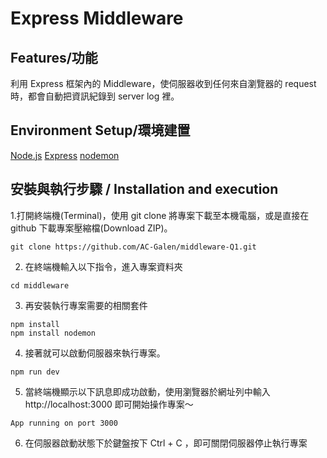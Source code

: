 # Express Middleware

## Features/功能
利用 Express 框架內的 Middleware，使伺服器收到任何來自瀏覽器的 request 時，都會自動把資訊紀錄到 server log 裡。

## Environment Setup/環境建置
[Node.js](https://nodejs.org/en/)
[Express](https://expressjs.com/)
[nodemon](https://www.npmjs.com/package/nodemon)

## 安裝與執行步驟 / Installation and execution
1.打開終端機(Terminal)，使用 git clone 將專案下載至本機電腦，或是直接在 github 下載專案壓縮檔(Download ZIP)。

```
git clone https://github.com/AC-Galen/middleware-Q1.git
```

2. 在終端機輸入以下指令，進入專案資料夾
```
cd middleware
```

3. 再安裝執行專案需要的相關套件
```
npm install
npm install nodemon
```

4. 接著就可以啟動伺服器來執行專案。
```
npm run dev
``` 

5. 當終端機顯示以下訊息即成功啟動，使用瀏覽器於網址列中輸入 http://localhost:3000 即可開始操作專案～
```
App running on port 3000
```

6. 在伺服器啟動狀態下於鍵盤按下 Ctrl + C ，即可關閉伺服器停止執行專案